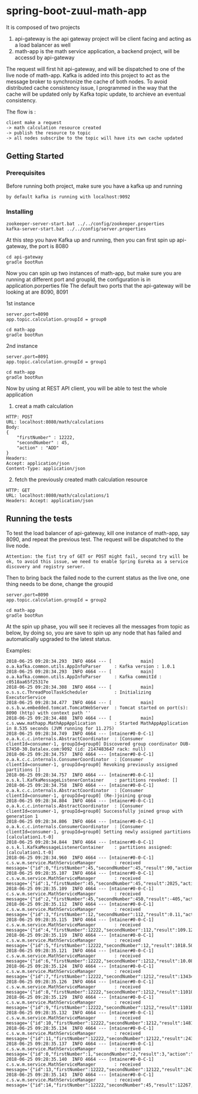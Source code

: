 # spring-boot-zuul-math-app

It is composed of two projects
1. api-gateway is the api gateway project will be client facing and acting as a load balancer as well
2. math-app is the math service application, a backend project, will be accessd by api-gateway

The request will first hit api-gateway, and will be dispatched to one of the live node of math-app.
Kafka is added into this project to act as the message broker to synchronize the cache of both nodes. 
To avoid distributed cache consistency issue, I programmed in the way that the cache will be updated only by Kafka topic update, to archieve an eventual consistency. 

The flow is :  

```
client make a request 
-> math calculation resource created 
-> publish the resource to topic
-> all nodes subscribe to the topic will have its own cache updated
```

## Getting Started


### Prerequisites

Before running both project, make sure you have a kafka up and running

```
by default kafka is running with localhost:9092

```

### Installing


```
zookeeper-server-start.bat ../../config/zookeeper.properties
kafka-server-start.bat ../../config/server.properties
```

At this step you have Kafka up and running, then you can first spin up api-gateway, the port is 8080

```
cd api-gateway
gradle bootRun
```

Now you can spin up two instances of math-app, but make sure you are running at different port and groupId, the configuration is in application.porperties file
The default two ports that the api-gateway will be looking at are 8090, 8091

1st instance
```
server.port=8090
app.topic.calculation.groupId = group0

cd math-app
gradle bootRun
```

2nd instance
```
server.port=8091
app.topic.calculation.groupId = group1

cd math-app
gradle bootRun
```

Now by using at REST API client, you will be able to test the whole application

1. creat a math calculation 

```
HTTP: POST
URL: localhost:8080/math/calculations
Body: 
{
	"firstNumber" : 12222,
	"secondNumber" : 45,
	"action" : "ADD"
}
Headers: 
Accept: application/json
Content-Type: application/json
```

2. fetch the previously created math calculation resource

```
HTTP: GET
URL: localhost:8080/math/calculations/1
Headers: Accept: application/json
```

## Running the tests

To test the load balancer of api-gateway, kill one instance of math-app, say 8090, and repeat the previous test.
The request will be dispatched to the live node. 

```
Attention: the fist try of GET or POST might fail, second try will be ok, to avoid this issue, we need to enable Spring Eureka as a service discovery and registry server. 
```

Then to bring back the failed node to the current status as the live one, one thing needs to be done, change the groupid 

```
server.port=8090
app.topic.calculation.groupId = group2

cd math-app
gradle bootRun
```

At the spin up phase, you will see it recieves all the messages from topic as below, by doing so, you are save to spin up any node that has failed and automatically upgraded to the latest status. 

Examples:

```
2018-06-25 09:28:34.293  INFO 4664 --- [           main] o.a.kafka.common.utils.AppInfoParser     : Kafka version : 1.0.1
2018-06-25 09:28:34.293  INFO 4664 --- [           main] o.a.kafka.common.utils.AppInfoParser     : Kafka commitId : c0518aa65f25317e
2018-06-25 09:28:34.308  INFO 4664 --- [           main] o.s.s.c.ThreadPoolTaskScheduler          : Initializing ExecutorService
2018-06-25 09:28:34.477  INFO 4664 --- [           main] o.s.b.w.embedded.tomcat.TomcatWebServer  : Tomcat started on port(s): 8090 (http) with context path ''
2018-06-25 09:28:34.488  INFO 4664 --- [           main] c.s.www.mathapp.MathAppApplication       : Started MathAppApplication in 8.535 seconds (JVM running for 11.275)
2018-06-25 09:28:34.749  INFO 4664 --- [ntainer#0-0-C-1] o.a.k.c.c.internals.AbstractCoordinator  : [Consumer clientId=consumer-1, groupId=group0] Discovered group coordinator DUB-E7450-30.Datalex.com:9092 (id: 2147483647 rack: null)
2018-06-25 09:28:34.757  INFO 4664 --- [ntainer#0-0-C-1] o.a.k.c.c.internals.ConsumerCoordinator  : [Consumer clientId=consumer-1, groupId=group0] Revoking previously assigned partitions []
2018-06-25 09:28:34.757  INFO 4664 --- [ntainer#0-0-C-1] o.s.k.l.KafkaMessageListenerContainer    : partitions revoked: []
2018-06-25 09:28:34.758  INFO 4664 --- [ntainer#0-0-C-1] o.a.k.c.c.internals.AbstractCoordinator  : [Consumer clientId=consumer-1, groupId=group0] (Re-)joining group
2018-06-25 09:28:34.804  INFO 4664 --- [ntainer#0-0-C-1] o.a.k.c.c.internals.AbstractCoordinator  : [Consumer clientId=consumer-1, groupId=group0] Successfully joined group with generation 1
2018-06-25 09:28:34.806  INFO 4664 --- [ntainer#0-0-C-1] o.a.k.c.c.internals.ConsumerCoordinator  : [Consumer clientId=consumer-1, groupId=group0] Setting newly assigned partitions [calculation1.t-0]
2018-06-25 09:28:34.844  INFO 4664 --- [ntainer#0-0-C-1] o.s.k.l.KafkaMessageListenerContainer    : partitions assigned: [calculation1.t-0]
2018-06-25 09:28:34.960  INFO 4664 --- [ntainer#0-0-C-1] c.s.w.m.service.MathServiceManager       : received message='{"id":0,"firstNumber":45,"secondNumber":45,"result":90,"action":"ADD"}'
2018-06-25 09:28:35.107  INFO 4664 --- [ntainer#0-0-C-1] c.s.w.m.service.MathServiceManager       : received message='{"id":1,"firstNumber":45,"secondNumber":45,"result":2025,"action":"MULTIPLY"}'
2018-06-25 09:28:35.109  INFO 4664 --- [ntainer#0-0-C-1] c.s.w.m.service.MathServiceManager       : received message='{"id":2,"firstNumber":45,"secondNumber":450,"result":-405,"action":"SUBTRACT"}'
2018-06-25 09:28:35.112  INFO 4664 --- [ntainer#0-0-C-1] c.s.w.m.service.MathServiceManager       : received message='{"id":3,"firstNumber":12,"secondNumber":112,"result":0.11,"action":"DIVIDE"}'
2018-06-25 09:28:35.115  INFO 4664 --- [ntainer#0-0-C-1] c.s.w.m.service.MathServiceManager       : received message='{"id":4,"firstNumber":12222,"secondNumber":112,"result":109.12,"action":"DIVIDE"}'
2018-06-25 09:28:35.119  INFO 4664 --- [ntainer#0-0-C-1] c.s.w.m.service.MathServiceManager       : received message='{"id":5,"firstNumber":12222,"secondNumber":12,"result":1018.50,"action":"DIVIDE"}'
2018-06-25 09:28:35.121  INFO 4664 --- [ntainer#0-0-C-1] c.s.w.m.service.MathServiceManager       : received message='{"id":6,"firstNumber":12222,"secondNumber":1212,"result":10.08,"action":"DIVIDE"}'
2018-06-25 09:28:35.124  INFO 4664 --- [ntainer#0-0-C-1] c.s.w.m.service.MathServiceManager       : received message='{"id":7,"firstNumber":12222,"secondNumber":1212,"result":13434,"action":"ADD"}'
2018-06-25 09:28:35.126  INFO 4664 --- [ntainer#0-0-C-1] c.s.w.m.service.MathServiceManager       : received message='{"id":8,"firstNumber":12222,"secondNumber":1212,"result":11010,"action":"SUBTRACT"}'
2018-06-25 09:28:35.129  INFO 4664 --- [ntainer#0-0-C-1] c.s.w.m.service.MathServiceManager       : received message='{"id":9,"firstNumber":12222,"secondNumber":1212,"result":11010,"action":"SUBTRACT"}'
2018-06-25 09:28:35.132  INFO 4664 --- [ntainer#0-0-C-1] c.s.w.m.service.MathServiceManager       : received message='{"id":10,"firstNumber":12222,"secondNumber":1212,"result":14813064,"action":"MULTIPLY"}'
2018-06-25 09:28:35.134  INFO 4664 --- [ntainer#0-0-C-1] c.s.w.m.service.MathServiceManager       : received message='{"id":11,"firstNumber":12222,"secondNumber":12122,"result":24344,"action":"ADD"}'
2018-06-25 09:28:35.137  INFO 4664 --- [ntainer#0-0-C-1] c.s.w.m.service.MathServiceManager       : received message='{"id":0,"firstNumber":1,"secondNumber":2,"result":3,"action":"ADD"}'
2018-06-25 09:28:35.140  INFO 4664 --- [ntainer#0-0-C-1] c.s.w.m.service.MathServiceManager       : received message='{"id":13,"firstNumber":12222,"secondNumber":12122,"result":24344,"action":"ADD"}'
2018-06-25 09:28:35.143  INFO 4664 --- [ntainer#0-0-C-1] c.s.w.m.service.MathServiceManager       : received message='{"id":14,"firstNumber":12222,"secondNumber":45,"result":12267,"action":"ADD"}'
```




